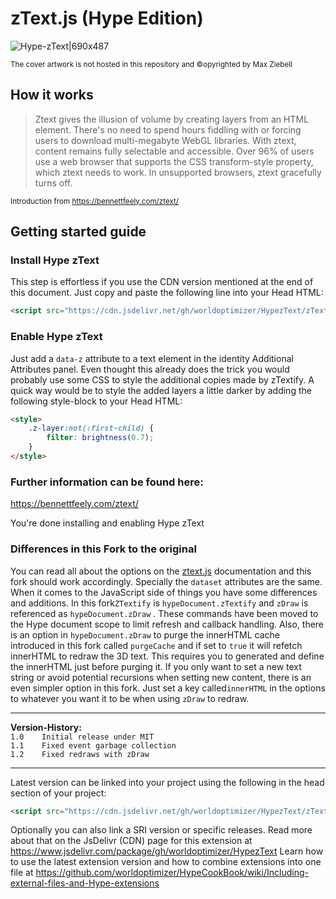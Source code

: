 # zText.js (Hype Edition)

![Hype-zText|690x487](https://playground.maxziebell.de/Hype/zText/zTextHypeEdition_2.jpg)

<sup>The cover artwork is not hosted in this repository and &copy;opyrighted by Max Ziebell</sup>

## How it works
> Ztext gives the illusion of volume by creating layers from an HTML element. There's no need to spend hours fiddling with <canvas> or forcing users to download multi-megabyte WebGL libraries. With ztext, content remains fully selectable and accessible.
> Over 96% of users use a web browser that supports the CSS transform-style property, which ztext needs to work. In unsupported browsers, ztext gracefully turns off.

<sup>Introduction from https://bennettfeely.com/ztext/</sup>


## Getting started guide

### Install Hype zText

This step is effortless if you use the CDN version mentioned at the end of this document. Just copy and paste the following line into your Head HTML:

```html
<script src="https://cdn.jsdelivr.net/gh/worldoptimizer/HypezText/zTextHypeEdition.min.js"></script>
```

### Enable Hype zText
Just add a `data-z` attribute to a text element in the identity Additional Attributes panel. Even thought this already does the trick you would probably use some CSS to style the additional copies made by zTextify. A quick way would be to style the added layers a little darker by adding the following style-block to your Head HTML:

```html
<style>
	.z-layer:not(:first-child) {
		filter: brightness(0.7);
	}
</style>
```

### Further information can be found here:
https://bennettfeely.com/ztext/

You're done installing and enabling Hype zText

### Differences in this Fork to the original

You can read all about the options on the [ztext.js](https://bennettfeely.com/ztext/) documentation and this fork should work accordingly. Specially the `dataset` attributes are the same. When it comes to the JavaScript side of things you have some differences and additions. In this fork`ZTextify` is `hypeDocument.zTextify` and `zDraw` is referenced as `hypeDocument.zDraw` . These commands have been moved to the Hype document scope to limit refresh and callback handling. Also, there is an option in `hypeDocument.zDraw` to purge the innerHTML cache introduced in this fork called `purgeCache` and if set to `true` it will refetch innerHTML to redraw the 3D text. This requires you to generated and define the innerHTML just before purging it. If you only want to set a new text string or avoid potential recursions when setting new content, there is an even simpler option in this fork. Just set a key called`innerHTML` in the options to whatever you want it to be when using `zDraw` to redraw.


---

**Version-History:**  
`1.0	Initial release under MIT `  
`1.1	Fixed event garbage collection `  
`1.2	Fixed redraws with zDraw `  

---

Latest version can be linked into your project using the following in the head section of your project:

```html
<script src="https://cdn.jsdelivr.net/gh/worldoptimizer/HypezText/zTextHypeEdition.min.js"></script>
```

Optionally you can also link a SRI version or specific releases. 
Read more about that on the JsDelivr (CDN) page for this extension at https://www.jsdelivr.com/package/gh/worldoptimizer/HypezText
Learn how to use the latest extension version and how to combine extensions into one file at
https://github.com/worldoptimizer/HypeCookBook/wiki/Including-external-files-and-Hype-extensions